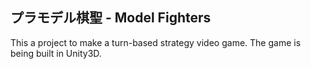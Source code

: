 ## プラモデル棋聖 - Model Fighters

This a project to make a turn-based strategy video game. The game is being built in Unity3D.
